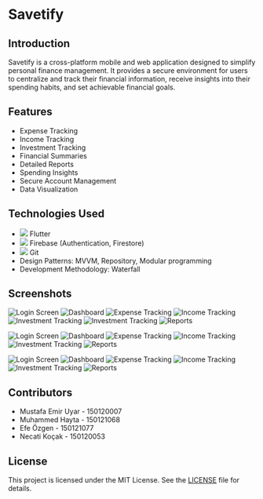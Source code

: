 # Savetify

## Introduction
Savetify is a cross-platform mobile and web application designed to simplify personal finance management. It provides a secure environment for users to centralize and track their financial information, receive insights into their spending habits, and set achievable financial goals.

## Features
- Expense Tracking
- Income Tracking
- Investment Tracking
- Financial Summaries
- Detailed Reports
- Spending Insights
- Secure Account Management
- Data Visualization

## Technologies Used
- <img src="https://img.icons8.com/color/48/000000/flutter.png"/> Flutter
- <img src="https://img.icons8.com/color/48/000000/firebase.png"/> Firebase (Authentication, Firestore)
- <img src="https://img.icons8.com/color/48/000000/git.png"/> Git
- Design Patterns: MVVM, Repository, Modular programming
- Development Methodology: Waterfall

## Screenshots
![Login Screen](screenshots/login_web.png)
![Dashboard](screenshots/dashboard_web.png)
![Expense Tracking](screenshots/expense_web.png)
![Income Tracking](screenshots/income_web.png)
![Investment Tracking](screenshots/investment_web.png)
![Investment Tracking](screenshots/investment_form.png)
![Reports](screenshots/reports_web.png)


![Login Screen](screenshots/login.png)
![Dashboard](screenshots/dashboard.png)
![Expense Tracking](screenshots/expense.png)
![Income Tracking](screenshots/income.png)
![Investment Tracking](screenshots/investment.png)
![Reports](screenshots/reports.png)


![Login Screen](screenshots/login_ios.png)
![Dashboard](screenshots/dashboard_ios.png)
![Expense Tracking](screenshots/expense_ios.png)
![Income Tracking](screenshots/income_ios.png)
![Investment Tracking](screenshots/investment_ios.png)
![Reports](screenshots/reports_ios.png)

## Contributors
- Mustafa Emir Uyar - 150120007
- Muhammed Hayta - 150121068
- Efe Özgen - 150121077
- Necati Koçak - 150120053

## License
This project is licensed under the MIT License. See the [LICENSE](LICENSE) file for details.

